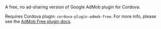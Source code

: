 
A free, no ad-sharing version of Google AdMob plugin for Cordova.

Requires Cordova plugin: `cordova-plugin-admob-free`. For more info, please see the [AdMob Free plugin docs](https://github.com/ratson/cordova-plugin-admob-free).
